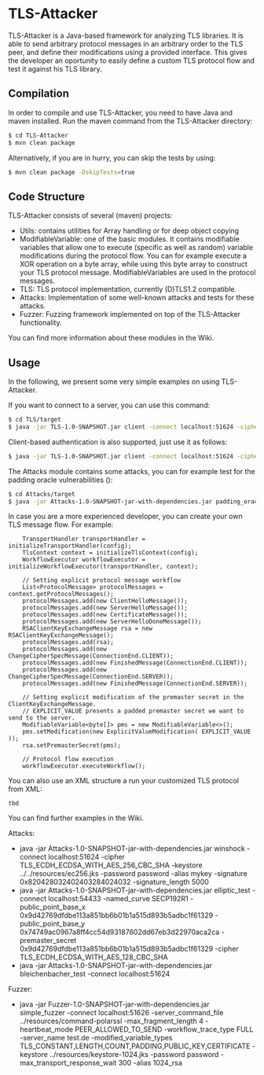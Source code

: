# TLS-Attacker
TLS-Attacker is a Java-based framework for analyzing TLS libraries. It is able to send arbitrary protocol messages in an arbitrary order to the TLS peer, and define their modifications using a provided interface. This gives the developer an oportunity to easily define a custom TLS protocol flow and test it against his TLS library.

## Compilation
In order to compile and use TLS-Attacker, you need to have Java and maven installed. Run the maven command from the TLS-Attacker directory:
```bash
$ cd TLS-Attacker
$ mvn clean package
```
Alternatively, if you are in hurry, you can skip the tests by using:
```bash
$ mvn clean package -DskipTests=true
```
## Code Structure
TLS-Attacker consists of several (maven) projects:
- Utils: contains utilities for Array handling or for deep object copying
- ModifiableVariable: one of the basic modules. It contains modifiable variables that allow one to execute (specific as well as random) variable modifications during the protocol flow. You can for example execute a XOR operation on a byte array, while using this byte array to construct your TLS protocol message. ModifiableVariables are used in the protocol messages.
- TLS: TLS protocol implementation, currently (D)TLS1.2 compatible. 
- Attacks: Implementation of some well-known attacks and tests for these attacks.
- Fuzzer: Fuzzing framework implemented on top of the TLS-Attacker functionality.



You can find more information about these modules in the Wiki.

## Usage
In the following, we present some very simple examples on using TLS-Attacker.

If you want to connect to a server, you can use this command:
```bash
$ cd TLS/target
$ java -jar TLS-1.0-SNAPSHOT.jar client -connect localhost:51624 -cipher TLS_ECDH_ECDSA_WITH_AES_256_CBC_SHA
```
Client-based authentication is also supported, just use it as follows:
```bash
$ java -jar TLS-1.0-SNAPSHOT.jar client -connect localhost:51624 -cipher TLS_ECDH_ECDSA_WITH_AES_256_CBC_SHA -keystore ../resources/ec256.jks -password password -alias mykey
```
The Attacks module contains some attacks, you can for example test for the padding oracle vulnerabilities ():
```bash
$ cd Attacks/target
$ java -jar Attacks-1.0-SNAPSHOT-jar-with-dependencies.jar padding_oracle -connect localhost:51624 
```

In case you are a more experienced developer, you can create your own TLS message flow. For example:
```
	TransportHandler transportHandler = initializeTransportHandler(config);
	TlsContext context = initializeTlsContext(config);
	WorkflowExecutor workflowExecutor = initializeWorkflowExecutor(transportHandler, context);
	
	// Setting explicit protocol message workflow
	List<ProtocolMessage> protocolMessages = context.getProtocolMessages();
	protocolMessages.add(new ClientHelloMessage());
	protocolMessages.add(new ServerHelloMessage());
	protocolMessages.add(new CertificateMessage());
	protocolMessages.add(new ServerHelloDoneMessage());
	RSAClientKeyExchangeMessage rsa = new RSAClientKeyExchangeMessage();
	protocolMessages.add(rsa);
	protocolMessages.add(new ChangeCipherSpecMessage(ConnectionEnd.CLIENT));
	protocolMessages.add(new FinishedMessage(ConnectionEnd.CLIENT));
	protocolMessages.add(new ChangeCipherSpecMessage(ConnectionEnd.SERVER));
	protocolMessages.add(new FinishedMessage(ConnectionEnd.SERVER));
	
	// Setting explicit modification of the premaster secret in the ClientKeyExchangeMessage. 
	// EXPLICIT_VALUE presents a padded premaster secret we want to send to the server.
	ModifiableVariable<byte[]> pms = new ModifiableVariable<>();
	pms.setModification(new ExplicitValueModification( EXPLICIT_VALUE ));
	rsa.setPremasterSecret(pms);
	
	// Protocol flow execution
	workflowExecutor.executeWorkflow();
```
You can also use an XML structure a run your customized TLS protocol from XML:
```
tbd
```
You can find further examples in the Wiki.

Attacks: 
- java -jar Attacks-1.0-SNAPSHOT-jar-with-dependencies.jar winshock -connect localhost:51624 -cipher TLS_ECDH_ECDSA_WITH_AES_256_CBC_SHA -keystore ../../resources/ec256.jks -password password -alias mykey -signature 0x820428032402403284024032 -signature_length 5000
- java -jar Attacks-1.0-SNAPSHOT-jar-with-dependencies.jar elliptic_test -connect localhost:54433 -named_curve SECP192R1 -public_point_base_x 0x9d42769dfdbe113a851bb6b01b1a515d893b5adbc1f61329 -public_point_base_y 0x74749ac0967a8ff4cc54d93187602dd67eb3d22970aca2ca -premaster_secret 0x9d42769dfdbe113a851bb6b01b1a515d893b5adbc1f61329 -cipher TLS_ECDH_ECDSA_WITH_AES_128_CBC_SHA
- java -jar Attacks-1.0-SNAPSHOT-jar-with-dependencies.jar bleichenbacher_test -connect localhost:51624

Fuzzer:
- java -jar Fuzzer-1.0-SNAPSHOT-jar-with-dependencies.jar simple_fuzzer -connect localhost:51626 -server_command_file ../resources/command-polarssl -max_fragment_length 4 -heartbeat_mode PEER_ALLOWED_TO_SEND -workflow_trace_type FULL -server_name test.de  -modified_variable_types TLS_CONSTANT,LENGTH,COUNT,PADDING,PUBLIC_KEY,CERTIFICATE -keystore ../resources/keystore-1024.jks -password password -max_transport_response_wait 300 -alias 1024_rsa
